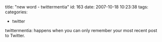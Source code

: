 title: "new word - twittermentia"
id: 163
date: 2007-10-18 10:23:38
tags: 
categories: 
- twitter

twittermentia: happens when you can only remember your most recent post to Twitter.
